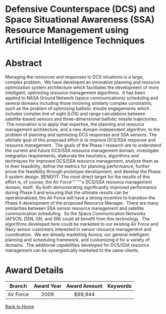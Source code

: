 
Defensive Counterspace (DCS) and Space Situational Awareness (SSA) Resource Management using Artificial Intelligence Techniques
===============================================================================================================================

# Abstract


Managing the resources and responses to DCS situations is a large, complex problem.  We have developed an innovative planning and resource optimization system architecture which facilitates the development of more intelligent, optimizing resource management algorithms.  It has been applied to NASA Ground Network (space communications) scheduling and several domains including those involving similarly complex constraints, such as the problem of optimizing ballistic missile engagements which includes complex line of sight (LOS) and range calculations between satellite-based sensors and three-dimensional ballistic missile trajectories.  The innovation is to apply that expertise, the planning and resource management architecture, and a new domain-independent algorithm, to the problem of planning and optimizing DCS responses and SSA sensors. The ultimate goal of this proposed effort is to improve DCS/SSA response and resource management.  The goals of the Phase I research are to understand the current and future DCS/SSA resource management domain, investigate integration requirements, elaborate the heuristics, algorithms and techniques for improved DCS/SSA resource management, analyze them as to their feasibility, define the metrics for planning performance, further prove the feasibility through prototype development, and develop the Phase II system design.  BENEFIT: The most direct target for the results of this effort is, of course, the Air Force''''''''s DCS/SSA resource management domain, itself.  By both demonstrating significantly improved performance during Phase II and ensuring that the ultimate results can be operationalized, the Air Force will have a strong incentive to transition the Phase II development of the proposed Resource Manager.  There are many similarities between SSA sensor resource management and satellite communication scheduling.  So the Space Communication Networks (AFSCN, DSN, GN, and SN) could all benefit from this technology.  The algorithms developed here could be marketed to our existing Air Force and Navy sensor customers interested in sensor resource management and coordination.  We are already marketing Aurora, our general intelligent planning and scheduling framework, and customizing it for a variety of domains.  The additional capabilities developed for DCS/SSA resource management can be synergistically marketed to the same clients.  

# Award Details

|Branch|Award Year|Award Amount|Keywords|
| :---: | :---: | :---: | :---: |
|Air Force|2009|$99,944||
  
  


[Back to Home](https://github.com/chrischow/dod_sbir_awards#1329)